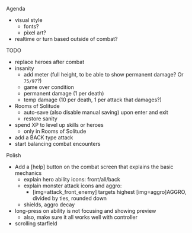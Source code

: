 Agenda
* visual style
  * fonts?
  * pixel art?
* realtime or turn based outside of combat?

TODO
* replace heroes after combat
* insanity
  * add meter (full height, to be able to show permanent damage?  Or `75/97`?)
  * game over condition
  * permanent damage (1 per death)
  * temp damage (10 per death, 1 per attack that damages?)
* Rooms of Solitude
  * auto-save (also disable manual saving) upon enter and exit
  * restore sanity
* spend XP to level up skills or heroes
  * only in Rooms of Solitude
* add a BACK type attack
* start balancing combat encounters

Polish
* Add a [help] button on the combat screen that explains the basic mechanics
  * explain hero ability icons: front/all/back
  * explain monster attack icons and aggro:
    * [img=attack_front_enemy] targets highest [img=aggro]AGGRO, divided by ties, rounded down
  * shields, aggro decay
* long-press on ability is not focusing and showing preview
  * also, make sure it all works well with controller
* scrolling starfield
